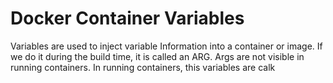 # Docker Container Variables
Variables are used to inject variable Information into a container or image.
If we do it during the build time, it is called an ARG. Args are not visible in running containers.
In running containers, this variables are calk
<!--stackedit_data:
eyJoaXN0b3J5IjpbMTE0ODA2MzA4MiwtOTQ3ODM3NTYzXX0=
-->